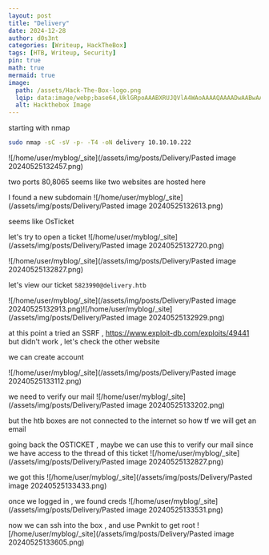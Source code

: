 ```yaml
---
layout: post
title: "Delivery"
date: 2024-12-28
author: d0s3nt
categories: [Writeup, HackTheBox]
tags: [HTB, Writeup, Security]
pin: true
math: true
mermaid: true
image:
  path: /assets/Hack-The-Box-logo.png
  lqip: data:image/webp;base64,UklGRpoAAABXRUJQVlA4WAoAAAAQAAAADwAABwAAQUxQSDIAAAARL0AmbZurmr57yyIiqE8oiG0bejIYEQTgqiDA9vqnsUSI6H+oAERp2HZ65qP/VIAWAFZQOCBCAAAA8AEAnQEqEAAIAAVAfCWkAALp8sF8rgRgAP7o9FDvMCkMde9PK7euH5M1m6VWoDXf2FkP3BqV0ZYbO6NA/VFIAAAA
  alt: Hackthebox Image
---
```



starting with nmap 
```bash
sudo nmap -sC -sV -p- -T4 -oN delivery 10.10.10.222
```
![/home/user/myblog/_site](/assets/img/posts/Delivery/Pasted image 20240525132457.png)

two ports 80,8065 seems like two websites are hosted here 

I found  a new subdomain ![/home/user/myblog/_site](/assets/img/posts/Delivery/Pasted image 20240525132613.png)

seems like OsTicket

let's try to open a ticket 
![/home/user/myblog/_site](/assets/img/posts/Delivery/Pasted image 20240525132720.png)


![/home/user/myblog/_site](/assets/img/posts/Delivery/Pasted image 20240525132827.png)

let's view our ticket  `5823990@delivery.htb`

![/home/user/myblog/_site](/assets/img/posts/Delivery/Pasted image 20240525132913.png)![/home/user/myblog/_site](/assets/img/posts/Delivery/Pasted image 20240525132929.png)

at this point a tried an SSRF , https://www.exploit-db.com/exploits/49441
but didn't work , let's check the other website 

we can create account  

![/home/user/myblog/_site](/assets/img/posts/Delivery/Pasted image 20240525133112.png)

we need to verify our mail 
![/home/user/myblog/_site](/assets/img/posts/Delivery/Pasted image 20240525133202.png)

but the htb boxes are not connected to the internet so how tf we will get an email 


going back the OSTICKET , maybe we can use this to verify our mail since we have access to the thread of this ticket
![/home/user/myblog/_site](/assets/img/posts/Delivery/Pasted image 20240525132827.png)



we got this 
![/home/user/myblog/_site](/assets/img/posts/Delivery/Pasted image 20240525133433.png)


once we logged in , we found creds
![/home/user/myblog/_site](/assets/img/posts/Delivery/Pasted image 20240525133531.png)


now we can ssh into the box , and use Pwnkit to get root
![/home/user/myblog/_site](/assets/img/posts/Delivery/Pasted image 20240525133605.png)


<!-- that's what I did , but ippsec did another thing 

![/home/user/myblog/_site](/assets/img/posts/Delivery/Pasted image 20240525152121.png)

he use hashcat rule (best64), to create a wordlist of the ==PleasrSubscibe!==

and use tool like ==sucrack== https://github.com/hemp3l/sucrack

or  if we check the config file of the mattermost in the /opt , we could find credential of mysql
then get the root hash and crack it offline with hashcat and the wordlist we create before  -->